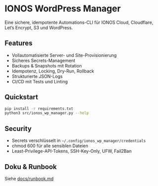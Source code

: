 # IONOS WordPress Manager

Eine sichere, idempotente Automations-CLI für IONOS Cloud, Cloudflare, Let’s Encrypt, S3 und WordPress.

## Features
- Vollautomatisierte Server- und Site-Provisionierung
- Sicheres Secrets-Management
- Backups & Snapshots mit Rotation
- Idempotenz, Locking, Dry-Run, Rollback
- Strukturierte JSON-Logs
- CI/CD mit Tests und Linting

## Quickstart
```bash
pip install -r requirements.txt
python3 src/ionos_wp_manager.py --help
```

## Security
- Secrets verschlüsselt in `~/.config/ionos_wp_manager/credentials`
- chmod 600 für alle sensiblen Dateien
- Least-Privilege-API-Tokens, SSH-Key-Only, UFW, Fail2Ban

## Doku & Runbook
Siehe [docs/runbook.md](docs/runbook.md)
